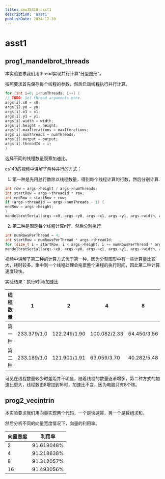 ```yaml
---
title: cmu15418-asst1
description: 'asst1'
publishDate: 2024-12-30
---
```


# asst1
## prog1_mandelbrot_threads 


本实验要求我们用thread实现并行计算“分型图形”。

按照要求首先保存每个线程的参数，然后启动线程执行并行计算。
```cpp
for (int i=0; i<numThreads; i++) {
// TODO: Set thread arguments here.
args[i].x0 = x0;
args[i].y0 = y0;
args[i].x1 = x1;
args[i].y1 = y1;
args[i].width = width;
args[i].height = height;
args[i].maxIterations = maxIterations;
args[i].numThreads = numThreads;
args[i].output = output;
args[i].threadId = i;
}
```

选择不同的线程数量观察加速比。

cs149的视频中讲解了两种并行的方式：
1. 第一种是先用总行数除以线程数量，得到每个线程计算的行数，然后分别计算.  
```cpp
int row = args->height / args->numThreads;
int startRow = args->threadId * row;
int endRow = startRow + row;
if (args->threadId == args->numThreads - 1) {
endRow = args->height;
}
mandelbrotSerial(args->x0, args->y0, args->x1, args->y1, args->width, args->height, startRow, endRow, args->maxIterations, args->output);
```
2. 第二种是固定每个线程计算n行，然后分别执行
```cpp
int numRowsPerThread = 4;
int startRow = numRowsPerThread * args->threadId;
for (size_t i = startRow; i < args->height; i += numRowsPerThread * args->numThreads)
mandelbrotSerial(args->x0, args->y0, args->x1, args->y1, args->width, args->height, i, i + numRowsPerThread, args->maxIterations, args->output);
```

视频中讲解了第二种的计算方式优于第一种，因为分型图形中有一些计算量比较大，耗时较多，集中到一个线程处理会拖累整个进程的执行时间，因此第二种计算速度较快。

实验结果：执行时间/加速比

| 线程数量 | 1           | 2            | 4            | 8           | 16          |
| ---- | ----------- | ------------ | ------------ | ----------- | ----------- |
| 第一种  | 233.379/1.0 | 122.249/1.90 | 100.082/2.33 | 64.450/3.56 | 43.683/5.25 |
| 第二种  | 233.189/1.0 | 121.901/1.91 | 63.059/3.70  | 40.282/5.48 | 40.246/5.90 |


可见在线程数量较少时差距并不明显，随着线程的数量逐渐增多，第二种方式的加速比更大，线程数由8增加到16时，加速比不变，因为电脑只有8个核。

## prog2_vecintrin


本实验要求我们用向量实现两个代码，一个是快速幂，另一个是数组求和。

然后分析不同的向量宽度情况下，向量的利用率。

| 向量宽度 | 利用率         |
| ---- | ----------- |
| 2    | 91.619048%  |
| 4    | 91.218638%  |
| 8    | 91.312057%  |
| 16   |  91.493056% |


